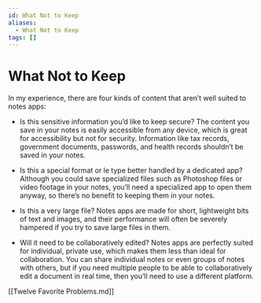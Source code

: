 ```yaml
---
id: What Not to Keep
aliases:
  - What Not to Keep
tags: []
---
```


# What Not to Keep

In my experience, there are
four kinds of content that aren’t well suited to notes apps:

- Is this sensitive information you’d like to keep secure? The content
  you save in your notes is easily accessible from any device, which is great
  for accessibility but not for security. Information like tax records,
  government documents, passwords, and health records shouldn’t be saved
  in your notes.

- Is this a special format or le type better handled by a dedicated
  app? Although you could save specialized files such as Photoshop files or
  video footage in your notes, you’ll need a specialized app to open them
  anyway, so there’s no benefit to keeping them in your notes.

- Is this a very large file? Notes apps are made for short, lightweight bits
  of text and images, and their performance will often be severely hampered
  if you try to save large files in them.

- Will it need to be collaboratively edited? Notes apps are perfectly
  suited for individual, private use, which makes them less than ideal for
  collaboration. You can share individual notes or even groups of notes with
  others, but if you need multiple people to be able to collaboratively edit a
  document in real time, then you’ll need to use a different platform.

[[Twelve Favorite Problems.md]]
